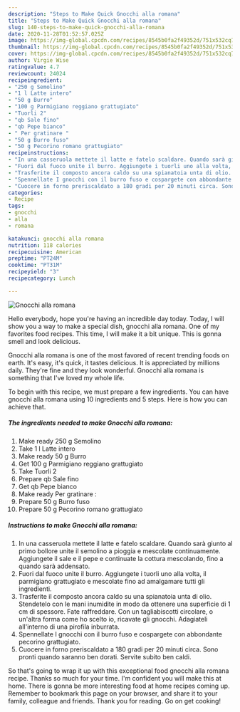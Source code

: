 ```yaml
---
description: "Steps to Make Quick Gnocchi alla romana"
title: "Steps to Make Quick Gnocchi alla romana"
slug: 140-steps-to-make-quick-gnocchi-alla-romana
date: 2020-11-28T01:52:57.025Z
image: https://img-global.cpcdn.com/recipes/8545b0fa2f49352d/751x532cq70/gnocchi-alla-romana-recipe-main-photo.jpg
thumbnail: https://img-global.cpcdn.com/recipes/8545b0fa2f49352d/751x532cq70/gnocchi-alla-romana-recipe-main-photo.jpg
cover: https://img-global.cpcdn.com/recipes/8545b0fa2f49352d/751x532cq70/gnocchi-alla-romana-recipe-main-photo.jpg
author: Virgie Wise
ratingvalue: 4.7
reviewcount: 24024
recipeingredient:
- "250 g Semolino"
- "1 l Latte intero"
- "50 g Burro"
- "100 g Parmigiano reggiano grattugiato"
- "Tuorli 2"
- "qb Sale fino"
- "qb Pepe bianco"
- " Per gratinare "
- "50 g Burro fuso"
- "50 g Pecorino romano grattugiato"
recipeinstructions:
- "In una casseruola mettete il latte e fatelo scaldare. Quando sarà giunto al primo bollore unite il semolino a pioggia e mescolate continuamente. Aggiungete il sale e il pepe e continuate la cottura mescolando, fino a quando sarà addensato."
- "Fuori dal fuoco unite il burro. Aggiungete i tuorli uno alla volta, il parmigiano grattugiato e mescolate fino ad amalgamare tutti gli ingredienti."
- "Trasferite il composto ancora caldo su una spianatoia unta di olio. Stendetelo con le mani inumidite in modo da ottenere una superficie di 1 cm di spessore. Fate raffreddare. Con un tagliabiscotti circolare, o un&#39;altra forma come ho scelto io, ricavate gli gnocchi. Adagiateli all&#39;interno di una pirofila inburrata."
- "Spennellate I gnocchi con il burro fuso e cospargete con abbondante pecorino grattugiato."
- "Cuocere in forno preriscaldato a 180 gradi per 20 minuti circa. Sono pronti quando saranno ben dorati. Servite subito ben caldi."
categories:
- Recipe
tags:
- gnocchi
- alla
- romana

katakunci: gnocchi alla romana 
nutrition: 118 calories
recipecuisine: American
preptime: "PT24M"
cooktime: "PT31M"
recipeyield: "3"
recipecategory: Lunch

---
```



![Gnocchi alla romana](https://img-global.cpcdn.com/recipes/8545b0fa2f49352d/751x532cq70/gnocchi-alla-romana-recipe-main-photo.jpg)

Hello everybody, hope you're having an incredible day today. Today, I will show you a way to make a special dish, gnocchi alla romana. One of my favorites food recipes. This time, I will make it a bit unique. This is gonna smell and look delicious.

Gnocchi alla romana is one of the most favored of recent trending foods on earth. It's easy, it's quick, it tastes delicious. It is appreciated by millions daily. They're fine and they look wonderful. Gnocchi alla romana is something that I've loved my whole life.




To begin with this recipe, we must prepare a few ingredients. You can have gnocchi alla romana using 10 ingredients and 5 steps. Here is how you can achieve that.

<!--inarticleads1-->

##### The ingredients needed to make Gnocchi alla romana:

1. Make ready 250 g Semolino
1. Take 1 l Latte intero
1. Make ready 50 g Burro
1. Get 100 g Parmigiano reggiano grattugiato
1. Take Tuorli 2
1. Prepare qb Sale fino
1. Get qb Pepe bianco
1. Make ready  Per gratinare :
1. Prepare 50 g Burro fuso
1. Prepare 50 g Pecorino romano grattugiato




<!--inarticleads2-->

##### Instructions to make Gnocchi alla romana:

1. In una casseruola mettete il latte e fatelo scaldare. Quando sarà giunto al primo bollore unite il semolino a pioggia e mescolate continuamente. Aggiungete il sale e il pepe e continuate la cottura mescolando, fino a quando sarà addensato.
1. Fuori dal fuoco unite il burro. Aggiungete i tuorli uno alla volta, il parmigiano grattugiato e mescolate fino ad amalgamare tutti gli ingredienti.
1. Trasferite il composto ancora caldo su una spianatoia unta di olio. Stendetelo con le mani inumidite in modo da ottenere una superficie di 1 cm di spessore. Fate raffreddare. Con un tagliabiscotti circolare, o un&#39;altra forma come ho scelto io, ricavate gli gnocchi. Adagiateli all&#39;interno di una pirofila inburrata.
1. Spennellate I gnocchi con il burro fuso e cospargete con abbondante pecorino grattugiato.
1. Cuocere in forno preriscaldato a 180 gradi per 20 minuti circa. Sono pronti quando saranno ben dorati. Servite subito ben caldi.




So that's going to wrap it up with this exceptional food gnocchi alla romana recipe. Thanks so much for your time. I'm confident you will make this at home. There is gonna be more interesting food at home recipes coming up. Remember to bookmark this page on your browser, and share it to your family, colleague and friends. Thank you for reading. Go on get cooking!
